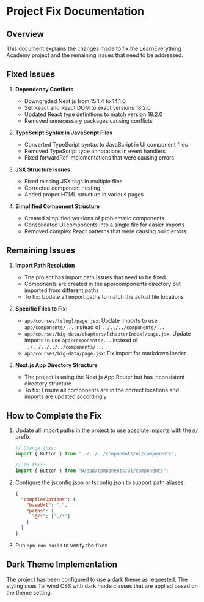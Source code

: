 # Project Fix Documentation

## Overview
This document explains the changes made to fix the LearnEverything Academy project and the remaining issues that need to be addressed.

## Fixed Issues
1. **Dependency Conflicts**
   - Downgraded Next.js from 15.1.4 to 14.1.0
   - Set React and React DOM to exact versions 18.2.0
   - Updated React type definitions to match version 18.2.0
   - Removed unnecessary packages causing conflicts

2. **TypeScript Syntax in JavaScript Files**
   - Converted TypeScript syntax to JavaScript in UI component files
   - Removed TypeScript type annotations in event handlers
   - Fixed forwardRef implementations that were causing errors

3. **JSX Structure Issues**
   - Fixed missing JSX tags in multiple files
   - Corrected component nesting
   - Added proper HTML structure in various pages

4. **Simplified Component Structure**
   - Created simplified versions of problematic components
   - Consolidated UI components into a single file for easier imports
   - Removed complex React patterns that were causing build errors

## Remaining Issues
1. **Import Path Resolution**
   - The project has import path issues that need to be fixed
   - Components are created in the app/components directory but imported from different paths
   - To fix: Update all import paths to match the actual file locations

2. **Specific Files to Fix**:
   - `app/courses/[slug]/page.jsx`: Update imports to use `app/components/...` instead of `../../../components/...`
   - `app/courses/big-data/chapters/[chapterIndex]/page.jsx`: Update imports to use `app/components/...` instead of `../../../../../components/...`
   - `app/courses/big-data/page.jsx`: Fix import for markdown loader

3. **Next.js App Directory Structure**
   - The project is using the Next.js App Router but has inconsistent directory structure
   - To fix: Ensure all components are in the correct locations and imports are updated accordingly

## How to Complete the Fix
1. Update all import paths in the project to use absolute imports with the `@/` prefix:
   ```javascript
   // Change this:
   import { Button } from "../../../components/ui/components";
   
   // To this:
   import { Button } from "@/app/components/ui/components";
   ```

2. Configure the jsconfig.json or tsconfig.json to support path aliases:
   ```json
   {
     "compilerOptions": {
       "baseUrl": ".",
       "paths": {
         "@/*": ["./*"]
       }
     }
   }
   ```

3. Run `npm run build` to verify the fixes

## Dark Theme Implementation
The project has been configured to use a dark theme as requested. The styling uses Tailwind CSS with dark mode classes that are applied based on the theme setting.
